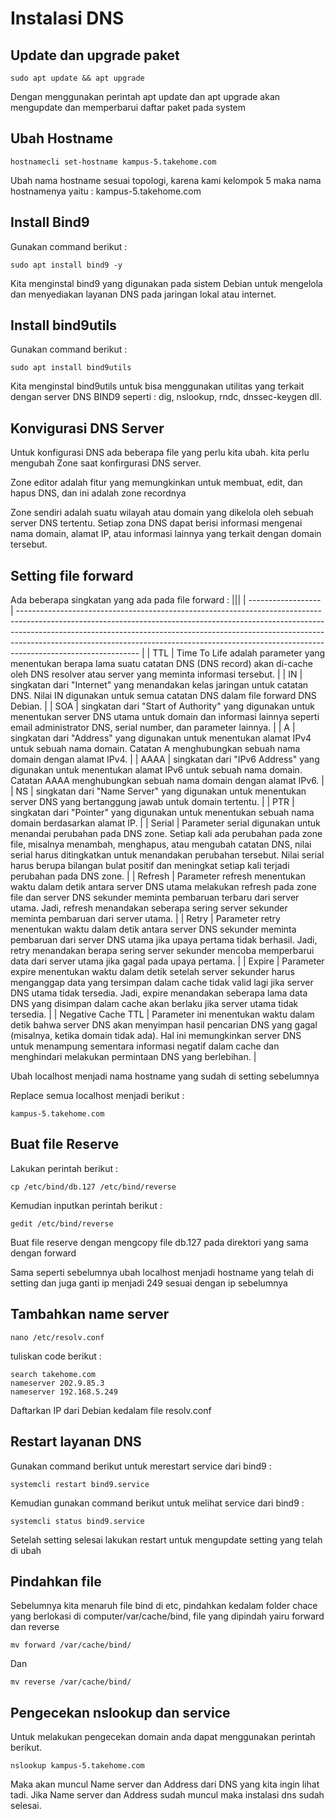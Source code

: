 # Instalasi DNS

## Update dan upgrade paket

```console
sudo apt update && apt upgrade
```

Dengan menggunakan perintah apt update dan apt upgrade akan mengupdate dan memperbarui daftar paket pada system

## Ubah Hostname

```console
hostnamecli set-hostname kampus-5.takehome.com
```

Ubah nama hostname sesuai topologi, karena kami kelompok 5 maka nama hostnamenya yaitu : kampus-5.takehome.com

## Install Bind9

Gunakan command berikut :

```console
sudo apt install bind9 -y
```

Kita menginstal bind9 yang digunakan pada sistem Debian untuk mengelola dan menyediakan layanan DNS pada jaringan lokal atau internet.

## Install bind9utils

Gunakan command berikut :

```console
sudo apt install bind9utils
```

Kita menginstal bind9utils untuk bisa menggunakan utilitas yang terkait dengan server DNS BIND9 seperti : dig, nslookup, rndc, dnssec-keygen dll.

## Konvigurasi DNS Server

Untuk konfigurasi DNS ada beberapa file yang perlu kita ubah. kita perlu mengubah Zone saat konfirgurasi DNS server.

Zone editor adalah fitur yang memungkinkan untuk membuat, edit, dan hapus DNS, dan ini adalah zone recordnya

Zone sendiri adalah suatu wilayah atau domain yang dikelola oleh sebuah server DNS tertentu. Setiap zona DNS dapat berisi informasi mengenai nama domain, alamat IP, atau informasi lainnya yang terkait dengan domain tersebut.

## Setting file forward

Ada beberapa singkatan yang ada pada file forward :
|||
| ------------------ | ------------------------------------------------------------------------------------------------------------------------------------------------------------------------------------------------------------------------------------------------------------------------------------------------------------------------------------------------------ |
| TTL | Time To Life adalah parameter yang menentukan berapa lama suatu catatan DNS (DNS record) akan di-cache oleh DNS resolver atau server yang meminta informasi tersebut. |
| IN | singkatan dari "Internet" yang menandakan kelas jaringan untuk catatan DNS. Nilai IN digunakan untuk semua catatan DNS dalam file forward DNS Debian. |
| SOA | singkatan dari "Start of Authority" yang digunakan untuk menentukan server DNS utama untuk domain dan informasi lainnya seperti email administrator DNS, serial number, dan parameter lainnya. |
| A | singkatan dari "Address" yang digunakan untuk menentukan alamat IPv4 untuk sebuah nama domain. Catatan A menghubungkan sebuah nama domain dengan alamat IPv4. |
| AAAA | singkatan dari "IPv6 Address" yang digunakan untuk menentukan alamat IPv6 untuk sebuah nama domain. Catatan AAAA menghubungkan sebuah nama domain dengan alamat IPv6. |
| NS | singkatan dari "Name Server" yang digunakan untuk menentukan server DNS yang bertanggung jawab untuk domain tertentu. |
| PTR | singkatan dari "Pointer" yang digunakan untuk menentukan sebuah nama domain berdasarkan alamat IP. |
| Serial | Parameter serial digunakan untuk menandai perubahan pada DNS zone. Setiap kali ada perubahan pada zone file, misalnya menambah, menghapus, atau mengubah catatan DNS, nilai serial harus ditingkatkan untuk menandakan perubahan tersebut. Nilai serial harus berupa bilangan bulat positif dan meningkat setiap kali terjadi perubahan pada DNS zone. |
| Refresh | Parameter refresh menentukan waktu dalam detik antara server DNS utama melakukan refresh pada zone file dan server DNS sekunder meminta pembaruan terbaru dari server utama. Jadi, refresh menandakan seberapa sering server sekunder meminta pembaruan dari server utama. |
| Retry | Parameter retry menentukan waktu dalam detik antara server DNS sekunder meminta pembaruan dari server DNS utama jika upaya pertama tidak berhasil. Jadi, retry menandakan berapa sering server sekunder mencoba memperbarui data dari server utama jika gagal pada upaya pertama. |
| Expire | Parameter expire menentukan waktu dalam detik setelah server sekunder harus menganggap data yang tersimpan dalam cache tidak valid lagi jika server DNS utama tidak tersedia. Jadi, expire menandakan seberapa lama data DNS yang disimpan dalam cache akan berlaku jika server utama tidak tersedia. |
| Negative Cache TTL | Parameter ini menentukan waktu dalam detik bahwa server DNS akan menyimpan hasil pencarian DNS yang gagal (misalnya, ketika domain tidak ada). Hal ini memungkinkan server DNS untuk menampung sementara informasi negatif dalam cache dan menghindari melakukan permintaan DNS yang berlebihan. |

Ubah localhost menjadi nama hostname yang sudah di setting sebelumnya

Replace semua localhost menjadi berikut :

```console
kampus-5.takehome.com
```

## Buat file Reserve

Lakukan perintah berikut :

```console
cp /etc/bind/db.127 /etc/bind/reverse
```

Kemudian inputkan perintah berikut :

```console
gedit /etc/bind/reverse
```

Buat file reserve dengan mengcopy file db.127 pada direktori yang sama dengan forward

Sama seperti sebelumnya ubah localhost menjadi hostname yang telah di setting dan juga ganti ip menjadi 249 sesuai dengan ip sebelumnya

## Tambahkan name server

```console
nano /etc/resolv.conf
```

tuliskan code berikut :

```console
search takehome.com
nameserver 202.9.85.3
nameserver 192.168.5.249
```

Daftarkan IP dari Debian kedalam file resolv.conf

## Restart layanan DNS

Gunakan command berikut untuk merestart service dari bind9 :

```console
systemcli restart bind9.service
```

Kemudian gunakan command berikut untuk melihat service dari bind9 :

```console
systemcli status bind9.service
```

Setelah setting selesai lakukan restart untuk mengupdate setting yang telah di ubah

## Pindahkan file

Sebelumnya kita menaruh file bind di etc, pindahkan kedalam folder chace yang berlokasi di computer/var/cache/bind, file yang dipindah yairu forward dan reverse

```console
mv forward /var/cache/bind/
```

Dan

```console
mv reverse /var/cache/bind/
```

## Pengecekan nslookup dan service

Untuk melakukan pengecekan domain anda dapat menggunakan perintah berikut.

```console
nslookup kampus-5.takehome.com
```

Maka akan muncul Name server dan Address dari DNS yang kita ingin lihat tadi. Jika Name server dan Address sudah muncul maka instalasi dns sudah selesai.

